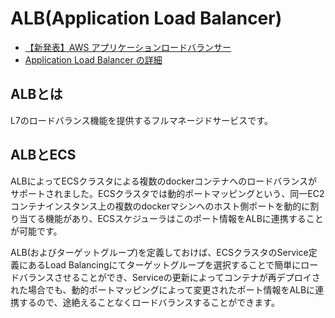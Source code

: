 # ALB(Application Load Balancer)
  - [【新発表】AWS アプリケーションロードバランサー](https://aws.amazon.com/jp/blogs/news/new-aws-application-load-balancer/)
  - [Application Load Balancer の詳細](https://aws.amazon.com/jp/elasticloadbalancing/applicationloadbalancer/)


## ALBとは

 L7のロードバランス機能を提供するフルマネージドサービスです。

## ALBとECS

 ALBによってECSクラスタによる複数のdockerコンテナへのロードバランスがサポートされました。ECSクラスタでは動的ポートマッピングという、同一EC2コンテナインスタンス上の複数のdockerマシンへのホスト側ポートを動的に割り当てる機能があり、ECSスケジューラはこのポート情報をALBに連携することが可能です。

 ALB(およびターゲットグループ)を定義しておけば、ECSクラスタのService定義にあるLoad Balancingにてターゲットグループを選択することで簡単にロードバランスさせることができ、Serviceの更新によってコンテナが再デプロイされた場合でも、動的ポートマッピングによって変更されたポート情報をALBに連携するので、途絶えることなくロードバランスすることができます。


